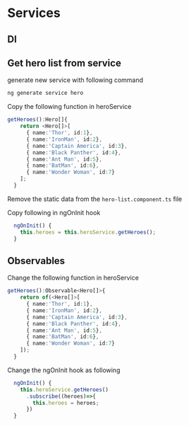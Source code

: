 # Services

## DI

## Get hero list from service

generate new service with following command
```cmd
ng generate service hero
```

Copy the following function in heroService
```typescript
getHeroes():Hero[]{
    return <Hero[]>[
      { name:'Thor', id:1},
      { name:'IronMan', id:2},
      { name:'Captain America', id:3},
      { name:'Black Panther', id:4},
      { name:'Ant Man', id:5},
      { name:'BatMan', id:6},
      { name:'Wonder Woman', id:7}
    ];
  }
```

Remove the static data from the `hero-list.component.ts` file

Copy following in ngOnInit hook
```typescript
  ngOnInit() {
    this.heroes = this.heroService.getHeroes();
  }
```

## Observables

Change the following function in heroService
```typescript
getHeroes():Observable<Hero[]>{
    return of(<Hero[]>[
      { name:'Thor', id:1},
      { name:'IronMan', id:2},
      { name:'Captain America', id:3},
      { name:'Black Panther', id:4},
      { name:'Ant Man', id:5},
      { name:'BatMan', id:6},
      { name:'Wonder Woman', id:7}
    ]);
  }
```

Change the ngOnInit hook as following
```typescript
  ngOnInit() {
    this.heroService.getHeroes()
      .subscribe((heroes)=>{
        this.heroes = heroes;
      })
  }
```